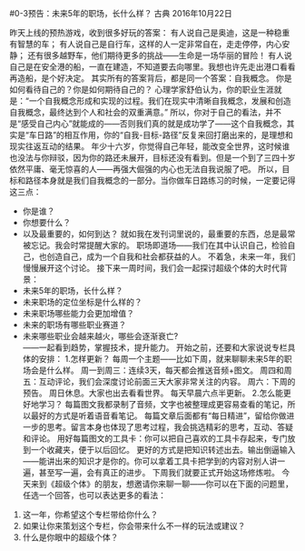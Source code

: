 #0-3预告：未来5年的职场，长什么样？
古典 2016年10月22日

昨天上线的预热游戏，收到很多好玩的答案：
有人说自己是奥迪，这是一种稳重有智慧的车；
有人说自己是自行车，这样的人一定非常自在，走走停停，内心安静；
还有很多越野车，他们期待更多的挑战——生命是一场华丽的冒险！
有人说自己是在安全港的船，一直在建造，不知道要去向哪里。我想也许先走出港口看看再造船，是个好决定。
其实所有的答案背后，都是同一个答案：自我概念。
你是如何看待自己的？你是如何期待自己的？
心理学家舒伯认为，你的职业生涯就是：“一个自我概念形成和实现的过程。我们在现实中清晰自我概念，发展和创造自我概念，最终达到个人和社会的双重满意。”
所以，你对于自己的看法，并不是“感受自己内心”就能成的——否则我们真的就是成功学了——这个自我概念，其实是“车日路”的相互作用，你的“自我-目标-路径”反复来回打磨出来的，是理想和现实往返互动的结果。
年少十六岁，你觉得自己年轻，能改变全世界，这时候谁也没法与你辩驳，因为你的路还未展开，目标还没有看到。但是一个到了三四十岁依然平庸、毫无惊喜的人——再强大倔强的内心也无法自我说服了吧。
所以，目标和路径本身就是我们自我概念的一部分。当你做车日路练习的时候，一定要记得这三点：
- 你是谁？
- 你想要什么？
- 以及最重要的，如何到达？
就如我在发刊词里说的，最重要的东西，总是最常被忘记。我会时常提醒大家的。
职场即道场——我们在其中认识自己，检验自己，也创造自己，成为一个自我和社会都获益的人。
不着急，未来一年，我们慢慢展开这个讨论。
接下来一周时间，我们会一起探讨超级个体的大时代背景：
- 未来5年的职场，长什么样？
- 未来职场的定位坐标是什么样的？
- 未来职场哪些能力会更加增值？
- 未来的职场有哪些职业赛道？
- 未来哪些职业会越来越火，哪些会逐渐衰亡?  
——一起看到趋势，掌握技术，提升能力。
开始之前，还要和大家说说专栏具体的安排：
1.怎样更新？
每周一个主题——比如下周，就来聊聊未来5年的职场会是什么样。
周一到周三：连续3天，每天都会推送音频+图文。
周四和周五：互动评论，我们会深度讨论前面三天大家非常关注的内容。
周六：下周的预告。
周日休息。大家也出去看看世界。
每天早晨六点半更新。
2.怎么能更好地学习？
每篇图文我都录制了音频，文字也被整理成更容易查看的笔记，所以最好的方式是听着语音看笔记。
每篇文章后面都有“每日精进”，留给你做进一步的思考。留言本身也体现了思考过程，我会挑选精彩的思考，互动、答疑和评论。
用好每篇图文的工具卡：你可以把自己喜欢的工具卡存起来，专门放到一个收藏夹，便于以后回忆。
更好的方式是把知识转述出去。输出倒逼输入——能讲出来的知识才是你的。你可以拿着工具卡把学到的内容对别人讲一遍，甚至写一遍，会有真正的进步。
下周我们就要正式开始这场修炼啦。
今天来到《超级个体》的朋友，想邀请你来聊一聊——你可以在下面的问题里，任选一个回答，也可以表达更多的看法：
1. 这一年，你希望这个专栏带给你什么？
2. 如果让你来策划这个专栏，你会带来什么不一样的玩法或建议？
3. 什么是你眼中的超级个体？